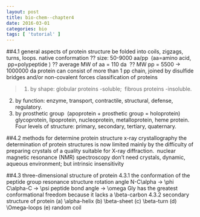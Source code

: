 ```yaml
---
layout: post
title: bio-chem--chapter4
date: 2016-03-01
categories: bio
tags: [ 'tutorial' ]
---
```

##4.1 general aspects of protein structure
be folded into coils, zigzags, turns, loops.
native conformation
?? size: 50-9000 aa/pp  (aa=amino acid,  pp=polypeptide )
?? average MW of aa = 110 da 
?? MW pp = 5500 -> 1000000 da
protein can consist of more than 1 pp chain, joined by disulfide bridges and/or non-covalent forces
classification of proteins
>1. by shape:
globular proteins -soluble;  fibrous proteins -insoluble.
2. by function:
enzyme, transport, contractile, structural, defense, regulatory.
3. by prosthetic group  (apoprotein + prosthetic group = holoprotein)
glycoprotein, lipoprotein, nucleoprotein, metalloprotein, heme protein.
Four levels of structure: primary, secondary, tertiary, quaternary.

##4.2 methods for determine protein structure
x-ray crystallography
the determination of protein structures is now limited mainly by the difficulty of preparing crystals of a quality suitable for X-ray diffraction. 
nuclear magnetic resonance (NMR) spectroscopy
don’t need crystals, dynamic, aqueous environment; but intrinsic insensitivity

##4.3 three-dimensional structure of protein
4.3.1 the conformation of the peptide group
resonance structure
rotation angle N-C\alpha -> \phi
C\alpha-C -> \psi
peptide bond angle -> \omega
Gly has the greatest conformational freedom because it lacks a \beta-carbon
4.3.2 secondary structure of protein
(a) \alpha-helix
(b) \beta-sheet
(c) \beta-turn
(d) \Omega-loops
(e) random coil